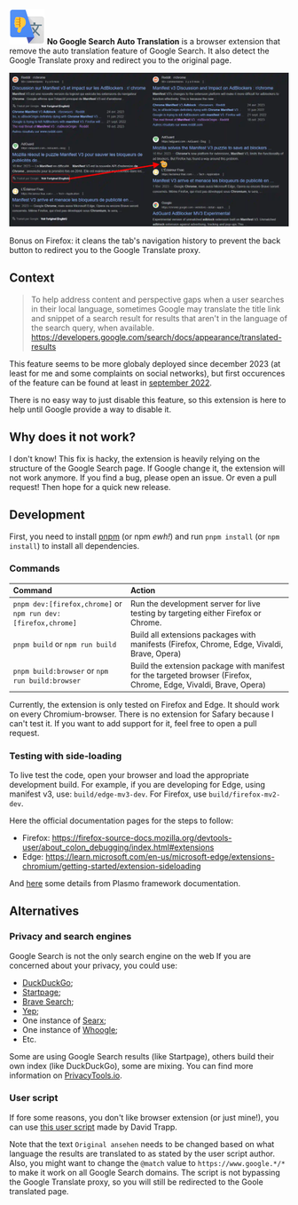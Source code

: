 ![Extension logo](assets/icon.png "Nice logo.")
**No Google Search Auto Translation** is a browser extension that remove the auto translation feature of Google Search. It also detect the Google Translate proxy and redirect you to the original page.

![Screenshot of the extension in action](assets/be-gone.webp "Be gone Google Translated results!")

Bonus on Firefox: it cleans the tab's navigation history to prevent the back button to redirect you to the Google Translate proxy.

## Context

> To help address content and perspective gaps when a user searches in their local language, sometimes Google may translate the title link and snippet of a search result for results that aren't in the language of the search query, when available.
> https://developers.google.com/search/docs/appearance/translated-results

This feature seems to be more globaly deployed since december 2023 (at least for me and some complaints on social networks), but first occurences of the feature can be found at least in [september 2022](https://web.archive.org/web/20220918204136/https://developers.google.com/search/docs/appearance/translated-results).

There is no easy way to just disable this feature, so this extension is here to help until Google provide a way to disable it.

## Why does it not work?

I don't know! This fix is hacky, the extension is heavily relying on the structure of the Google Search page. If Google change it, the extension will not work anymore. If you find a bug, please open an issue. Or even a pull request! Then hope for a quick new release.

## Development

First, you need to install [pnpm](https://pnpm.io/) (or npm *ewh!*) and run `pnpm install` (or `npm install`) to install all dependencies.

### Commands

| Command                                                       | Action                                                                                                            |
| :------------------------------------------------------------ | :---------------------------------------------------------------------------------------------------------------- |
| `pnpm dev:[firefox,chrome]` or `npm run dev:[firefox,chrome]` | Run the development server for live testing by targeting either Firefox or Chrome.                                                    |
| `pnpm build` or `npm run build`                               | Build all extensions packages with manifests (Firefox, Chrome, Edge, Vivaldi, Brave, Opera)                       |
| `pnpm build:browser` or `npm run build:browser`               | Build the extension package with manifest for the targeted browser (Firefox, Chrome, Edge, Vivaldi, Brave, Opera) |

Currently, the extension is only tested on Firefox and Edge. It should work on every Chromium-browser. There is no extension for Safary because I can't test it. If you want to add support for it, feel free to open a pull request.

### Testing with side-loading

To live test the code, open your browser and load the appropriate development build. For example, if you are developing for Edge, using manifest v3, use: `build/edge-mv3-dev`. For Firefox, use `build/firefox-mv2-dev`.

Here the official documentation pages for the steps to follow:
* Firefox: https://firefox-source-docs.mozilla.org/devtools-user/about_colon_debugging/index.html#extensions
* Edge: https://learn.microsoft.com/en-us/microsoft-edge/extensions-chromium/getting-started/extension-sideloading

And [here](https://docs.plasmo.com/framework/workflows/dev) some details from Plasmo framework documentation.

## Alternatives

### Privacy and search engines

Google Search is not the only search engine on the web If you are concerned about your privacy, you could use:
- [DuckDuckGo](https://duckduckgo.com/);
- [Startpage](https://www.startpage.com/);
- [Brave Search](https://search.brave.com/);
- [Yep](https://yep.com/);
- One instance of [Searx](https://searx.space/);
- One instance of [Whoogle](https://github.com/benbusby/whoogle-search#public-instances);
- Etc.

Some are using Google Search results (like Startpage), others build their own index (like DuckDuckGo), some are mixing. You can find more information on [PrivacyTools.io](https://www.privacytools.io/providers/search-engines/).

### User script

If fore some reasons, you don't like browser extension (or just mine!), you can use [this user script](https://support.google.com/websearch/thread/248354054?hl=en&msgid=248372536) made by David Trapp.

Note that the text `Original ansehen` needs to be changed based on what language the results are translated to as stated by the user script author. Also, you might want to change the `@match` value to `https://www.google.*/*` to make it work on all Google Search domains. The script is not bypassing the Google Translate proxy, so you will still be redirected to the Goole translated page.